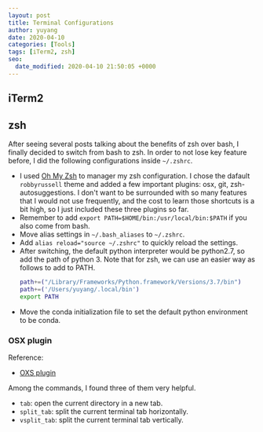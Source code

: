 ```yaml
---
layout: post
title: Terminal Configurations
author: yuyang
date: 2020-04-10
categories: [Tools]
tags: [iTerm2, zsh]
seo:
  date_modified: 2020-04-10 21:50:05 +0000
---
```


## iTerm2


## zsh
After seeing several posts talking about the benefits of zsh over bash, I finally decided to switch from bash to zsh. In order to not lose key feature before, I did the following configurations inside `~/.zshrc`.

- I used [Oh My Zsh](https://github.com/ohmyzsh/ohmyzsh) to manager my zsh configuration. I chose the dafault `robbyrussell` theme and added a few important plugins: osx, git, zsh-autosuggestions. I don't want to be surrounded with so many features that I would not use frequently, and the cost to learn those shortcuts is a bit high, so I just included these three plugins so far.
- Remember to add `export PATH=$HOME/bin:/usr/local/bin:$PATH` if you also come from bash.
- Move alias settings in `~/.bash_aliases` to `~/.zshrc`.
- Add `alias reload="source ~/.zshrc"` to quickly reload the settings.
- After switching, the default python interpreter would be python2.7, so add the path of python 3. Note that for zsh, we can use an easier way as follows to add to PATH.
  ```zsh
  path+=("/Library/Frameworks/Python.framework/Versions/3.7/bin")
  path+=('/Users/yuyang/.local/bin')
  export PATH
  ```
- Move the conda initialization file to set the default python environment to be conda.

### OSX plugin
Reference:
- [OXS plugin](https://github.com/ohmyzsh/ohmyzsh/tree/master/plugins/osx)

Among the commands, I found three of them very helpful.
- `tab`: open the current directory in a new tab.
- `split_tab`: split the current terminal tab horizontally.
- `vsplit_tab`: split the current terminal tab vertically.
